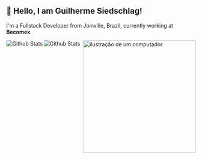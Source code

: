 ## 👋 Hello, I am Guilherme Siedschlag!

<p align="left">I'm a Fullstack Developer from Joinville, Brazil, currently working at <strong>Becomex</strong>.</p>


<img
    align="left"
    src="https://github-readme-stats.vercel.app/api/top-langs/?username=phdguigui&theme=dark&hide_border=true&include_all_commits=true&count_private=true&layout=compact"
    alt="Github Stats"
/>
<img src="https://raw.githubusercontent.com/MicaelliMedeiros/micaellimedeiros/master/image/computer-illustration.png" alt="ilustração de um computador" min-width="300px" max-width="300px" width="300px" align="right">
<break/>

<img
    src="https://github-readme-streak-stats.herokuapp.com/?user=phdguigui&theme=dark&hide_border=true"
    alt="Github Stats"
/>

